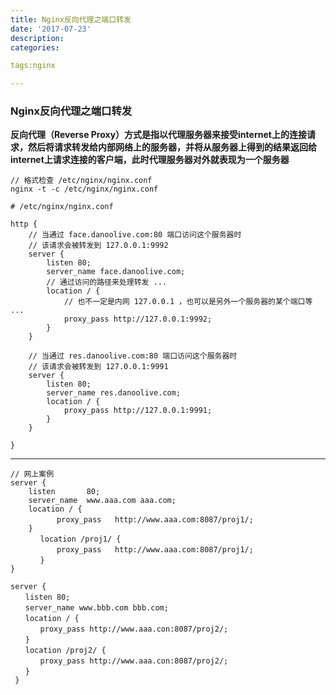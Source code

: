 ```yaml
---
title: Nginx反向代理之端口转发
date: '2017-07-23'
description:
categories:

tags:nginx

---
```


>

### Nginx反向代理之端口转发

>

**反向代理（Reverse Proxy）方式是指以代理服务器来接受internet上的连接请求，然后将请求转发给内部网络上的服务器，并将从服务器上得到的结果返回给internet上请求连接的客户端，此时代理服务器对外就表现为一个服务器**

>

	// 格式检查 /etc/nginx/nginx.conf 
	nginx -t -c /etc/nginx/nginx.conf

>

	# /etc/nginx/nginx.conf 

	http {
		// 当通过 face.danoolive.com:80 端口访问这个服务器时
		// 该请求会被转发到 127.0.0.1:9992
		server {
			listen 80; 
			server_name face.danoolive.com; 
			// 通过访问的路径来处理转发 ...
			location / { 
				// 也不一定是内网 127.0.0.1 ，也可以是另外一个服务器的某个端口等 ...
				proxy_pass http://127.0.0.1:9992;
			}
		}

		// 当通过 res.danoolive.com:80 端口访问这个服务器时
		// 该请求会被转发到 127.0.0.1:9991
		server {
			listen 80; 
			server_name res.danoolive.com; 
			location / { 
				proxy_pass http://127.0.0.1:9991;
			}
		}

	}

>

---

>

	// 网上案例
	server {
	    listen       80;
		server_name  www.aaa.com aaa.com;
		location / {
	       　　proxy_pass   http://www.aaa.com:8087/proj1/;
		}
	　　　　location /proj1/ {
	       　　proxy_pass   http://www.aaa.com:8087/proj1/;
	　　　　}
	}

	server {
	　　listen 80; 
	　　server_name www.bbb.com bbb.com; 
	　　location / { 
	　　　　proxy_pass http://www.aaa.con:8087/proj2/;
	　　}
	　　location /proj2/ {
	　　　　proxy_pass http://www.aaa.con:8087/proj2/;
	　　}
	 }

>
